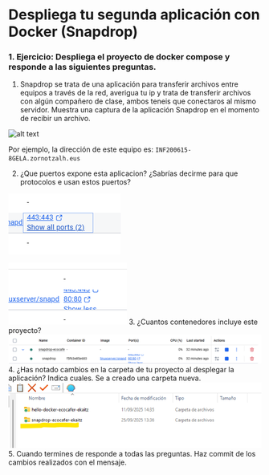 # Despliega tu segunda aplicación con Docker (Snapdrop)

### 1. Ejercicio: Despliega el proyecto de docker compose y responde a las siguientes preguntas.


1. Snapdrop se trata de una aplicación para transferir archivos entre equipos a través de la red, averigua tu ip y trata de transferir archivos con algún compañero de clase, ambos teneis que conectaros al mismo servidor. Muestra una captura de la aplicación Snapdrop en el momento de recibir un archivo.

![alt text](image.png)

Por ejemplo, la dirección de este equipo es:
`INF200615-8GELA.zornotzalh.eus`

2. ¿Que puertos expone esta aplicacion? ¿Sabrías decirme para que protocolos e usan estos puertos?

![alt text](image-3.png)

![alt text](image-4.png)
3. ¿Cuantos contenedores incluye este proyecto?
![alt text](image-5.png)
4. ¿Has notado cambios en la carpeta de tu proyecto al desplegar la aplicación? Indica cuales.
Se a creado una carpeta nueva.
![alt text](image-6.png)
5. Cuando termines de responde a todas las preguntas. Haz commit de los cambios realizados con el mensaje.